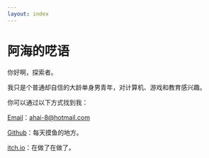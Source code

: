 ```yaml
---
layout: index
---
```


# 阿海的呓语

你好啊，探索者。

我只是个普通却自信的大龄单身男青年，对计算机、游戏和教育感兴趣。

你可以通过以下方式找到我：

[Email](mailto:ahai-8@hotmail.com)：ahai-8@hotmail.com

[Github](https://github.com/Ahai-8/)：每天摸鱼的地方。

[itch.io](https://ahai-8.itch.io)：在做了在做了。